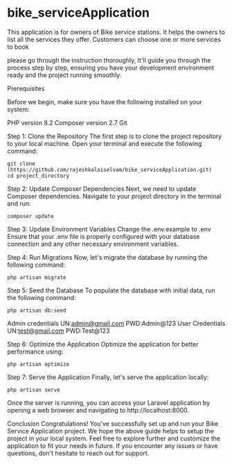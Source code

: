 # bike_serviceApplication


This application is for owners of Bike service stations. It helps the owners to list all the services
they offer. Customers can choose one or more services to book

please go through the instruction thoroughly, It'll guide you through the process step by step, ensuring you have your development environment ready and the project running smoothly.

Prerequisites

Before we begin, make sure you have the following installed on your system:

PHP version 8.2
Composer version 2.7
Git


Step 1: Clone the Repository
The first step is to clone the project repository to your local machine. Open your terminal and execute the following command:
```console
git clone (https://github.com/rajeshkalaiselvam/bike_serviceApplication.git)
cd project_directory
```

Step 2: Update Composer Dependencies
Next, we need to update Composer dependencies. Navigate to your project directory in the terminal and run:

```console
composer update
```
Step 3: Update Environment Variables
Change the .env.example to .env
Ensure that your .env file is properly configured with your database connection and any other necessary environment variables.

Step 4: Run Migrations
Now, let's migrate the database by running the following command:

```console
php artisan migrate
```

Step 5: Seed the Database
To populate the database with initial data, run the following command:

```console
php artisan db:seed
```

Admin credentials 
    UN:admin@gmail.com
    PWD:Admin@123
User Credentials
    UN:test@gmail.com
    PWD:Test@123

Step 6: Optimize the Application
Optimize the application for better performance using:

```console
php artisan optimize
```

Step 7: Serve the Application
Finally, let's serve the application locally:

```console
php artisan serve
```
Once the server is running, you can access your Laravel application by opening a web browser and navigating to http://localhost:8000.


Conclusion
Congratulations! You've successfully set up and run your Bike Service Application project. We hope the above guide helps to setup the project in your local system. Feel free to explore further and customize the application to fit your needs in future. If you encounter any issues or have questions, don't hesitate to reach out for support.
